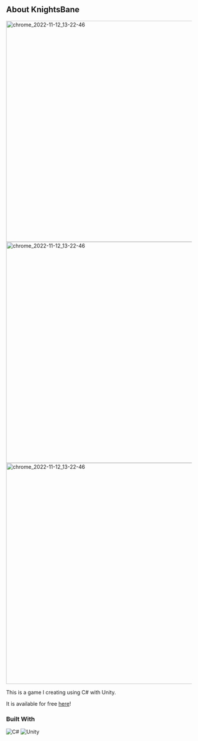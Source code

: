 ## About KnightsBane

<img width="600" alt="chrome_2022-11-12_13-22-46" src="https://i.imgur.com/Ha3dkoX.jpg">

<img width="600" alt="chrome_2022-11-12_13-22-46" src="https://i.imgur.com/FTh2R6o.jpg">

<img width="600" alt="chrome_2022-11-12_13-22-46" src="https://i.imgur.com/wFQNph9.jpg">

This is a game I creating using C# with Unity.

It is available for free [here](https://onodeloc.itch.io/knightsbane)!

### Built With

![C#](https://img.shields.io/badge/c%23-%23239120.svg?style=for-the-badge&logo=c-sharp&logoColor=white)
![Unity](https://img.shields.io/badge/unity-%23000000.svg?style=for-the-badge&logo=unity&logoColor=white)
